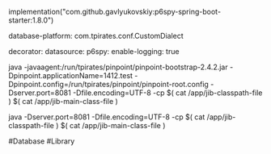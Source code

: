 implementation("com.github.gavlyukovskiy:p6spy-spring-boot-starter:1.8.0")

database-platform: com.tpirates.conf.CustomDialect

decorator:
  datasource:
    p6spy:
      enable-logging: true


java -javaagent:/run/tpirates/pinpoint/pinpoint-bootstrap-2.4.2.jar -Dpinpoint.applicationName=1412.test  -Dpinpoint.config=/run/tpirates/pinpoint/pinpoint-root.config -Dserver.port=8081  -Dfile.encoding=UTF-8  -cp $( cat /app/jib-classpath-file ) $( cat /app/jib-main-class-file )

java -Dserver.port=8081  -Dfile.encoding=UTF-8   -cp $( cat /app/jib-classpath-file ) $( cat /app/jib-main-class-file )

#Database 
#Library 
